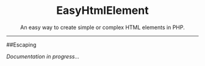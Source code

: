 <h1 align="center">EasyHtmlElement</h1>

<p align="center">An easy way to create simple or complex HTML elements in PHP.</p>

---

##Escaping

_Documentation in progress..._
